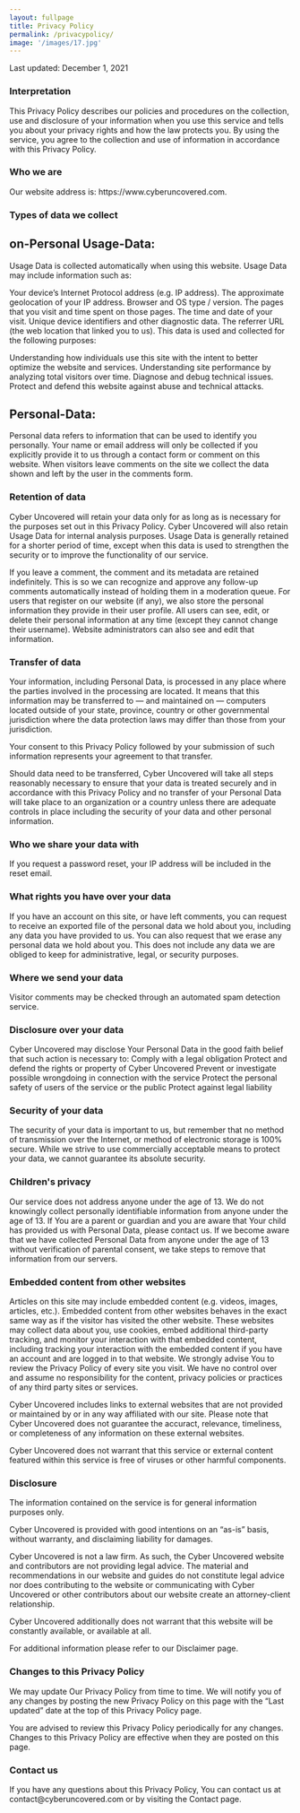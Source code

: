 ```yaml
---
layout: fullpage
title: Privacy Policy
permalink: /privacypolicy/
image: '/images/17.jpg'
---
```


Last updated: December 1, 2021

<h3>Interpretation</h3>
This Privacy Policy describes our policies and procedures on the collection, use and disclosure of your information when you use this service and tells you about your privacy rights and how the law protects you. By using the service, you agree to the collection and use of information in accordance with this Privacy Policy.
<h3>Who we are</h3>
Our website address is: https://www.cyberuncovered.com.

<h3>Types of data we collect</h3>
<h2>on-Personal Usage-Data:</h2>
Usage Data is collected automatically when using this website. Usage Data may include information such as:

Your device’s Internet Protocol address (e.g. IP address).
The approximate geolocation of your IP address.
Browser and OS type / version.
The pages that you visit and time spent on those pages.
The time and date of your visit.
Unique device identifiers and other diagnostic data.
The referrer URL (the web location that linked you to us).
This data is used and collected for the following purposes:

Understanding how individuals use this site with the intent to better optimize the website and services.
Understanding site performance by analyzing total visitors over time.
Diagnose and debug technical issues.
Protect and defend this website against abuse and technical attacks.
<h2>Personal-Data:</h2>
Personal data refers to information that can be used to identify you personally. Your name or email address will only be collected if you explicitly provide it to us through a contact form or comment on this website. When visitors leave comments on the site we collect the data shown and left by the user in the comments form.

<h3>Retention of data</h3>
Cyber Uncovered will retain your data only for as long as is necessary for the purposes set out in this Privacy Policy. Cyber Uncovered will also retain Usage Data for internal analysis purposes. Usage Data is generally retained for a shorter period of time, except when this data is used to strengthen the security or to improve the functionality of our service.

If you leave a comment, the comment and its metadata are retained indefinitely. This is so we can recognize and approve any follow-up comments automatically instead of holding them in a moderation queue. For users that register on our website (if any), we also store the personal information they provide in their user profile. All users can see, edit, or delete their personal information at any time (except they cannot change their username). Website administrators can also see and edit that information.

<h3>Transfer of data</h3>
Your information, including Personal Data, is processed in any place where the parties involved in the processing are located. It means that this information may be transferred to — and maintained on — computers located outside of your state, province, country or other governmental jurisdiction where the data protection laws may differ than those from your jurisdiction.

Your consent to this Privacy Policy followed by your submission of such information represents your agreement to that transfer.

Should data need to be transferred, Cyber Uncovered will take all steps reasonably necessary to ensure that your data is treated securely and in accordance with this Privacy Policy and no transfer of your Personal Data will take place to an organization or a country unless there are adequate controls in place including the security of your data and other personal information.

<h3>Who we share your data with</h3>
If you request a password reset, your IP address will be included in the reset email.

<h3>What rights you have over your data</h3>
If you have an account on this site, or have left comments, you can request to receive an exported file of the personal data we hold about you, including any data you have provided to us. You can also request that we erase any personal data we hold about you. This does not include any data we are obliged to keep for administrative, legal, or security purposes.

<h3>Where we send your data</h3>
Visitor comments may be checked through an automated spam detection service.

<h3>Disclosure over your data</h3>
Cyber Uncovered may disclose Your Personal Data in the good faith belief that such action is necessary to:
Comply with a legal obligation
Protect and defend the rights or property of Cyber Uncovered
Prevent or investigate possible wrongdoing in connection with the service
Protect the personal safety of users of the service or the public
Protect against legal liability

<h3>Security of your data</h3>
The security of your data is important to us, but remember that no method of transmission over the Internet, or method of electronic storage is 100% secure. While we strive to use commercially acceptable means to protect your data, we cannot guarantee its absolute security.

<h3>Children's privacy</h3>
Our service does not address anyone under the age of 13. We do not knowingly collect personally identifiable information from anyone under the age of 13. If You are a parent or guardian and you are aware that Your child has provided us with Personal Data, please contact us. If we become aware that we have collected Personal Data from anyone under the age of 13 without verification of parental consent, we take steps to remove that information from our servers.

<h3>Embedded content from other websites</h3>
Articles on this site may include embedded content (e.g. videos, images, articles, etc.). Embedded content from other websites behaves in the exact same way as if the visitor has visited the other website. These websites may collect data about you, use cookies, embed additional third-party tracking, and monitor your interaction with that embedded content, including tracking your interaction with the embedded content if you have an account and are logged in to that website. We strongly advise You to review the Privacy Policy of every site you visit. We have no control over and assume no responsibility for the content, privacy policies or practices of any third party sites or services.

Cyber Uncovered includes links to external websites that are not provided or maintained by or in any way affiliated with our site. Please note that Cyber Uncovered does not guarantee the accuract, relevance, timeliness, or completeness of any information on these external websites.

Cyber Uncovered does not warrant that this service or external content featured within this service is free of viruses or other harmful components.

<h3>Disclosure</h3>
The information contained on the service is for general information purposes only.

Cyber Uncovered is provided with good intentions on an “as-is” basis, without warranty, and disclaiming liability for damages.

Cyber Uncovered is not a law firm. As such, the Cyber Uncovered website and contributors are not providing legal advice. The material and recommendations in our website and guides do not constitute legal advice nor does contributing to the website or communicating with Cyber Uncovered or other contributors about our website create an attorney-client relationship.

Cyber Uncovered additionally does not warrant that this website will be constantly available, or available at all.

For additional information please refer to our Disclaimer page.

<h3>Changes to this Privacy Policy</h3>
We may update Our Privacy Policy from time to time. We will notify you of any changes by posting the new Privacy Policy on this page with the “Last updated” date at the top of this Privacy Policy page.

You are advised to review this Privacy Policy periodically for any changes. Changes to this Privacy Policy are effective when they are posted on this page.

<h3>Contact us</h3>
If you have any questions about this Privacy Policy, You can contact us at contact@cyberuncovered.com or by visiting the Contact page.